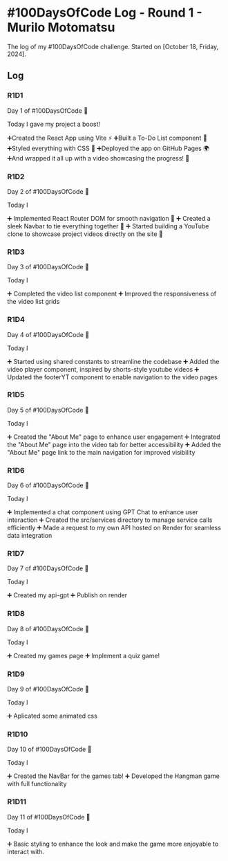 # #100DaysOfCode Log - Round 1 - Murilo Motomatsu

The log of my #100DaysOfCode challenge. Started on [October 18, Friday, 2024].

## Log

### R1D1 
Day 1 of #100DaysOfCode 🚀

Today I gave my project a boost! 

➕Created the React App using Vite ⚡
➕Built a To-Do List component 📝
➕Styled everything with CSS 🎨
➕Deployed the app on GitHub Pages 🌍
➕And wrapped it all up with a video showcasing the progress! 🎥


### R1D2

Day 2 of #100DaysOfCode 🚀

Today I 

➕ Implemented React Router DOM for smooth navigation 🔄
➕ Created a sleek Navbar to tie everything together 🚪
➕ Started building a YouTube clone to showcase project videos directly on the site 🎥

### R1D3


Day 3 of #100DaysOfCode 🚀

Today I

➕ Completed the video list component
➕ Improved the responsiveness of the video list grids


### R1D4

Day 4 of #100DaysOfCode 🚀

Today I

➕ Started using shared constants to streamline the codebase 
➕ Added the video player component, inspired by shorts-style youtube videos 
➕ Updated the footerYT component to enable navigation to the video pages

### R1D5
Day 5 of #100DaysOfCode 🚀

Today I

➕ Created the "About Me" page to enhance user engagement
➕ Integrated the "About Me" page into the video tab for better accessibility
➕ Added the "About Me" page link to the main navigation for improved visibility

### R1D6
Day 6 of #100DaysOfCode 🚀

Today I

➕ Implemented a chat component using GPT Chat to enhance user interaction
➕ Created the src/services directory to manage service calls efficiently
➕ Made a request to my own API hosted on Render for seamless data integration


### R1D7
Day 7 of #100DaysOfCode 🚀

Today I

➕ Created my api-gpt 
➕ Publish on render

### R1D8
Day 8 of #100DaysOfCode 🚀

Today I

➕ Created my games page
➕ Implement a quiz game!

### R1D9
Day 9 of #100DaysOfCode 🚀

Today I

➕ Aplicated some animated css

### R1D10
Day 10 of #100DaysOfCode 🚀

Today I

➕ Created the NavBar for the games tab!
➕ Developed the Hangman game with full functionality


### R1D11
Day 11 of #100DaysOfCode 🚀

Today I

➕ Basic styling to enhance the look and make the game more enjoyable to interact with.











